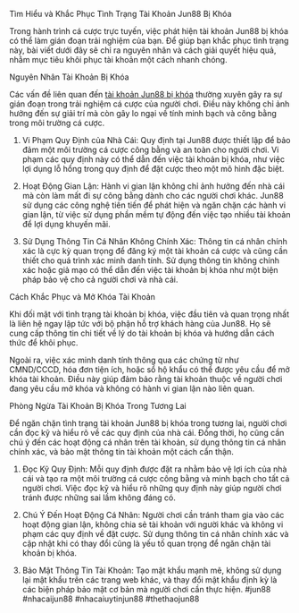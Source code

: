Tìm Hiểu và Khắc Phục Tình Trạng Tài Khoản Jun88 Bị Khóa

Trong hành trình cá cược trực tuyến, việc phát hiện tài khoản Jun88 bị khóa có thể làm gián đoạn trải nghiệm của bạn. Để giúp bạn khắc phục tình trạng này, bài viết dưới đây sẽ chỉ ra nguyên nhân và cách giải quyết hiệu quả, nhằm mục tiêu khôi phục tài khoản một cách nhanh chóng.

Nguyên Nhân Tài Khoản Bị Khóa

Các vấn đề liên quan đến [tài khoản Jun88 bị khóa](https://) thường xuyên gây ra sự gián đoạn trong trải nghiệm cá cược của người chơi. Điều này không chỉ ảnh hưởng đến sự giải trí mà còn gây lo ngại về tính minh bạch và công bằng trong môi trường cá cược.

1. Vi Phạm Quy Định của Nhà Cái:
Quy định tại Jun88 được thiết lập để bảo đảm một môi trường cá cược công bằng và an toàn cho người chơi. Vi phạm các quy định này có thể dẫn đến việc tài khoản bị khóa, như việc lợi dụng lỗ hổng trong quy định để đặt cược theo một mô hình đặc biệt.

2. Hoạt Động Gian Lận:
Hành vi gian lận không chỉ ảnh hưởng đến nhà cái mà còn làm mất đi sự công bằng dành cho các người chơi khác. Jun88 sử dụng các công nghệ tiên tiến để phát hiện và ngăn chặn các hành vi gian lận, từ việc sử dụng phần mềm tự động đến việc tạo nhiều tài khoản để lợi dụng khuyến mãi.

3. Sử Dụng Thông Tin Cá Nhân Không Chính Xác:
Thông tin cá nhân chính xác là cực kỳ quan trọng để đăng ký một tài khoản cá cược và cũng cần thiết cho quá trình xác minh danh tính. Sử dụng thông tin không chính xác hoặc giả mạo có thể dẫn đến việc tài khoản bị khóa như một biện pháp bảo vệ cho cả người chơi và nhà cái.

Cách Khắc Phục và Mở Khóa Tài Khoản

Khi đối mặt với tình trạng tài khoản bị khóa, việc đầu tiên và quan trọng nhất là liên hệ ngay lập tức với bộ phận hỗ trợ khách hàng của Jun88. Họ sẽ cung cấp thông tin chi tiết về lý do tài khoản bị khóa và hướng dẫn cách thức để khôi phục.

Ngoài ra, việc xác minh danh tính thông qua các chứng từ như CMND/CCCD, hóa đơn tiện ích, hoặc sổ hộ khẩu có thể được yêu cầu để mở khóa tài khoản. Điều này giúp đảm bảo rằng tài khoản thuộc về người chơi đang yêu cầu mở khóa và không có hành vi gian lận nào liên quan.

Phòng Ngừa Tài Khoản Bị Khóa Trong Tương Lai

Để ngăn chặn tình trạng tài khoản Jun88 bị khóa trong tương lai, người chơi cần đọc kỹ và hiểu rõ về các quy định của nhà cái. Đồng thời, họ cũng cần chú ý đến các hoạt động cá nhân trên tài khoản, sử dụng thông tin cá nhân chính xác, và bảo mật thông tin tài khoản một cách cẩn thận.

1. Đọc Kỹ Quy Định:
Mỗi quy định được đặt ra nhằm bảo vệ lợi ích của nhà cái và tạo ra một môi trường cá cược công bằng và minh bạch cho tất cả người chơi. Việc đọc kỹ và hiểu rõ những quy định này giúp người chơi tránh được những sai lầm không đáng có.

2. Chú Ý Đến Hoạt Động Cá Nhân:
Người chơi cần tránh tham gia vào các hoạt động gian lận, không chia sẻ tài khoản với người khác và không vi phạm các quy định về đặt cược. Sử dụng thông tin cá nhân chính xác và cập nhật khi có thay đổi cũng là yếu tố quan trọng để ngăn chặn tài khoản bị khóa.

3. Bảo Mật Thông Tin Tài Khoản:
Tạo mật khẩu mạnh mẽ, không sử dụng lại mật khẩu trên các trang web khác, và thay đổi mật khẩu định kỳ là các biện pháp bảo mật cơ bản mà người chơi cần thực hiện. 
#jun88 #nhacaijun88 #nhacaiuytinjun88 #thethaojun88 







